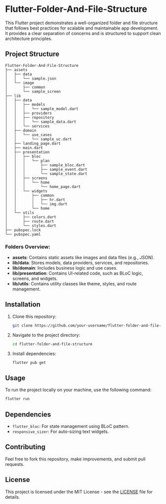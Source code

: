 
# Flutter-Folder-And-File-Structure

This Flutter project demonstrates a well-organized folder and file structure that follows best practices for scalable and maintainable app development. It provides a clear separation of concerns and is structured to support clean architecture principles.

## Project Structure

```plaintext
Flutter-Folder-And-File-Structure
├── assets
│   ├── data
│   │   └── sample.json
│   └── image
│       ├── common
│       └── sample_screen
├── lib
│   ├── data
│   │   ├── models
│   │   │   └── sample_model.dart
│   │   ├── providers
│   │   ├── repository
│   │   │   └── sample_data.dart
│   │   └── services
│   ├── domain
│   │   └── use_cases
│   │       └── sample_uc.dart
│   ├── landing_page.dart
│   ├── main.dart
│   ├── presentation
│   │   ├── bloc
│   │   │   └── plan
│   │   │       ├── sample_bloc.dart
│   │   │       ├── sample_event.dart
│   │   │       └── sample_state.dart
│   │   ├── screens
│   │   │   └── home
│   │   │       └── home_page.dart
│   │   └── widgets
│   │       ├── common
│   │       │   ├── hr.dart
│   │       │   └── img.dart
│   │       └── home
│   └── utils
│       ├── colors.dart
│       ├── route.dart
│       └── styles.dart
├── pubspec.lock
└── pubspec.yaml
```

### Folders Overview:
- **assets**: Contains static assets like images and data files (e.g., JSON).
- **lib/data**: Stores models, data providers, services, and repositories.
- **lib/domain**: Includes business logic and use cases.
- **lib/presentation**: Contains UI-related code, such as BLoC logic, screens, and widgets.
- **lib/utils**: Contains utility classes like theme, styles, and route management.

## Installation

1. Clone this repository:
   ```bash
   git clone https://github.com/your-username/flutter-folder-and-file-structure.git
   ```

2. Navigate to the project directory:
   ```bash
   cd flutter-folder-and-file-structure
   ```

3. Install dependencies:
   ```bash
   flutter pub get
   ```

## Usage

To run the project locally on your machine, use the following command:

```bash
flutter run
```

## Dependencies

- `flutter_bloc`: For state management using BLoC pattern.
- `responsive_sizer`: For auto-sizing text widgets.

## Contributing

Feel free to fork this repository, make improvements, and submit pull requests.

## License

This project is licensed under the MIT License - see the [LICENSE](LICENSE) file for details.
